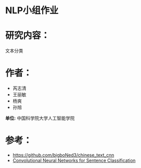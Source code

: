 NLP小组作业
===============
# 研究内容：
文本分类

# 作者：

 - 芮志清
 - 王丽敏
 - 杨爽
 - 孙旭

**单位:** 中国科学院大学人工智能学院

# 参考：
 - https://github.com/bigboNed3/chinese_text_cnn
 - [Convolutional Neural Networks for Sentence Classification](https://arxiv.org/abs/1408.5882)

